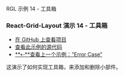 RGL 示例 14 - 工具箱

### React-Grid-Layout 演示 14 - 工具箱

- [在 GitHub 上查看项目](https://github.com/STRML/react-grid-layout)
- [查看此示例的源代码](https://github.com/STRML/react-grid-layout/blob/master/test/examples/14-toolbox.jsx)
- [**⇠**查看上一个示例：“Error Case”](13-error-case.html)

这演示了如何实现工具箱，来添加和删除小部件。

